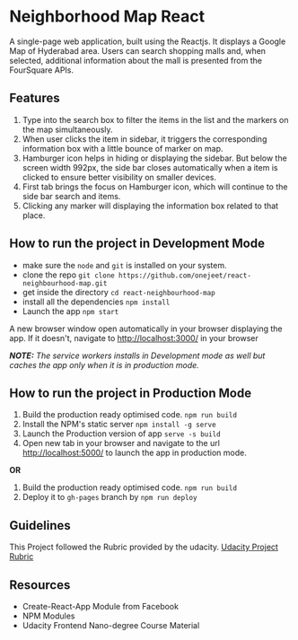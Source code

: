 # Neighborhood Map React

A single-page web application, built using the Reactjs. It displays a Google Map of Hyderabad area. Users can search shopping malls and, when selected, additional information about the mall is presented from the FourSquare APIs.

## Features

1. Type into the search box to filter the items in the list and the markers on the map simultaneously.
2. When user clicks the item in sidebar, it triggers the corresponding information box with a little bounce of marker on map.
3. Hamburger icon helps in hiding or displaying the sidebar. But below the screen width 992px, the side bar closes automatically when a item is clicked to ensure better visibility on smaller devices.
4. First tab brings the focus on Hamburger icon, which will continue to the side bar search and items.
5. Clicking any marker will displaying the information box related to that place.


## How to run the project in Development Mode
- make sure the `node` and `git` is installed on your system.
- clone the repo `git clone https://github.com/onejeet/react-neighbourhood-map.git`
- get inside the directory `cd react-neighbourhood-map`
- install all the dependencies `npm install`
- Launch the app `npm start`

A new browser window open automatically in your browser displaying the app.  If it doesn't, navigate to [http://localhost:3000/](http://localhost:3000/) in your browser

***NOTE:*** *The service workers installs in Development mode as well but caches the app only when it is in production mode.*

## How to run the project in Production Mode

1. Build the production ready optimised code. `npm run build`
2. Install the NPM's static server `npm install -g serve`
3. Launch the Production version of app `serve -s build`
4. Open new tab in your browser and navigate to the url [http://localhost:5000/](http://localhost:5000/) to launch the app in production mode.

**OR**

1. Build the production ready optimised code. `npm run build`
2. Deploy it to `gh-pages` branch by `npm run deploy`


## Guidelines

This Project followed the Rubric provided by the udacity.
[Udacity Project Rubric](https://review.udacity.com/#!/rubrics/1351/view)

## Resources

- Create-React-App Module from Facebook
- NPM Modules
- Udacity Frontend Nano-degree Course Material
